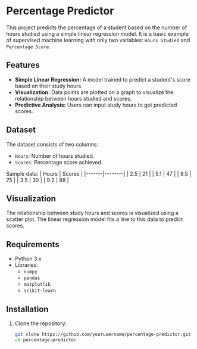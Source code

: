 # Percentage Predictor

This project predicts the percentage of a student based on the number of hours studied using a simple linear regression model. It is a basic example of supervised machine learning with only two variables: `Hours Studied` and `Percentage Score`.

## Features

- **Simple Linear Regression:** A model trained to predict a student's score based on their study hours.
- **Visualization:** Data points are plotted on a graph to visualize the relationship between hours studied and scores.
- **Predictive Analysis:** Users can input study hours to get predicted scores.

## Dataset

The dataset consists of two columns:
- `Hours`: Number of hours studied.
- `Scores`: Percentage score achieved.

Sample data:
| Hours | Scores |
|-------|--------|
| 2.5   | 21     |
| 5.1   | 47     |
| 8.5   | 75     |
| 3.5   | 30     |
| 9.2   | 88     |

## Visualization

The relationship between study hours and scores is visualized using a scatter plot. The linear regression model fits a line to this data to predict scores.

## Requirements

- Python 3.x
- Libraries: 
  - `numpy`
  - `pandas`
  - `matplotlib`
  - `scikit-learn`

## Installation

1. Clone the repository:
   ```bash
   git clone https://github.com/yourusername/percentage-predictor.git
   cd percentage-predictor

